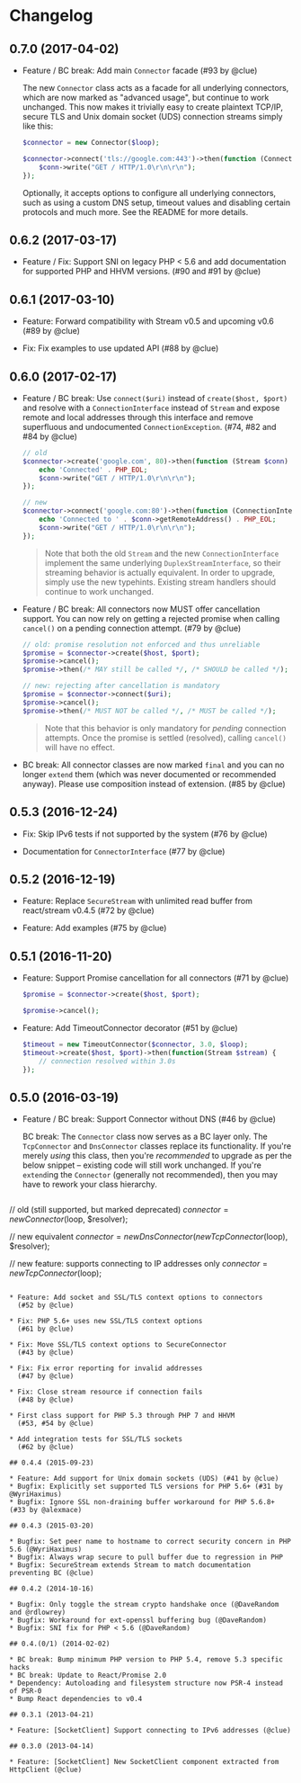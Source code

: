 # Changelog

## 0.7.0 (2017-04-02)

* Feature / BC break: Add main `Connector` facade
  (#93 by @clue)

  The new `Connector` class acts as a facade for all underlying connectors,
  which are now marked as "advanced usage", but continue to work unchanged.
  This now makes it trivially easy to create plaintext TCP/IP, secure TLS and
  Unix domain socket (UDS) connection streams simply like this:

  ```php
  $connector = new Connector($loop);

  $connector->connect('tls://google.com:443')->then(function (ConnectionInterface $conn) {
      $conn->write("GET / HTTP/1.0\r\n\r\n");
  });
  ```

  Optionally, it accepts options to configure all underlying connectors, such
  as using a custom DNS setup, timeout values and disabling certain protocols
  and much more. See the README for more details.

## 0.6.2 (2017-03-17)

* Feature / Fix: Support SNI on legacy PHP < 5.6 and add documentation for
  supported PHP and HHVM versions.
  (#90 and #91 by @clue)

## 0.6.1 (2017-03-10)

* Feature: Forward compatibility with Stream v0.5 and upcoming v0.6
  (#89 by @clue)

* Fix: Fix examples to use updated API
  (#88 by @clue)

## 0.6.0 (2017-02-17)

* Feature / BC break: Use `connect($uri)` instead of `create($host, $port)`
  and resolve with a `ConnectionInterface` instead of `Stream`
  and expose remote and local addresses through this interface
  and remove superfluous and undocumented `ConnectionException`.
  (#74, #82 and #84 by @clue)

  ```php
  // old
  $connector->create('google.com', 80)->then(function (Stream $conn) {
      echo 'Connected' . PHP_EOL;
      $conn->write("GET / HTTP/1.0\r\n\r\n");
  });

  // new
  $connector->connect('google.com:80')->then(function (ConnectionInterface $conn) {
      echo 'Connected to ' . $conn->getRemoteAddress() . PHP_EOL;
      $conn->write("GET / HTTP/1.0\r\n\r\n");
  });
  ```

  > Note that both the old `Stream` and the new `ConnectionInterface` implement
    the same underlying `DuplexStreamInterface`, so their streaming behavior is
    actually equivalent.
    In order to upgrade, simply use the new typehints.
    Existing stream handlers should continue to work unchanged.

* Feature / BC break: All connectors now MUST offer cancellation support.
  You can now rely on getting a rejected promise when calling `cancel()` on a
  pending connection attempt.
  (#79 by @clue)

  ```php
  // old: promise resolution not enforced and thus unreliable
  $promise = $connector->create($host, $port);
  $promise->cancel();
  $promise->then(/* MAY still be called */, /* SHOULD be called */);

  // new: rejecting after cancellation is mandatory
  $promise = $connector->connect($uri);
  $promise->cancel();
  $promise->then(/* MUST NOT be called */, /* MUST be called */);
  ```

  > Note that this behavior is only mandatory for *pending* connection attempts.
    Once the promise is settled (resolved), calling `cancel()` will have no effect.

* BC break: All connector classes are now marked `final`
  and you can no longer `extend` them
  (which was never documented or recommended anyway).
  Please use composition instead of extension.
  (#85 by @clue)

## 0.5.3 (2016-12-24)

* Fix: Skip IPv6 tests if not supported by the system
  (#76 by @clue)

* Documentation for `ConnectorInterface`
  (#77 by @clue)

## 0.5.2 (2016-12-19)

* Feature: Replace `SecureStream` with unlimited read buffer from react/stream v0.4.5
  (#72 by @clue)

* Feature: Add examples
  (#75 by @clue)

## 0.5.1 (2016-11-20)

* Feature: Support Promise cancellation for all connectors
  (#71 by @clue)

  ```php
  $promise = $connector->create($host, $port);

  $promise->cancel();
  ```

* Feature: Add TimeoutConnector decorator
  (#51 by @clue)

  ```php
  $timeout = new TimeoutConnector($connector, 3.0, $loop);
  $timeout->create($host, $port)->then(function(Stream $stream) {
      // connection resolved within 3.0s
  });
  ```

## 0.5.0 (2016-03-19)

* Feature / BC break: Support Connector without DNS
  (#46 by @clue)

  BC break: The `Connector` class now serves as a BC layer only.
  The `TcpConnector` and `DnsConnector` classes replace its functionality.
  If you're merely *using* this class, then you're *recommended* to upgrade as
  per the below snippet – existing code will still work unchanged.
  If you're `extend`ing the `Connector` (generally not recommended), then you
  may have to rework your class hierarchy.

  ```php
// old (still supported, but marked deprecated)
$connector = new Connector($loop, $resolver);

// new equivalent
$connector = new DnsConnector(new TcpConnector($loop), $resolver);

// new feature: supports connecting to IP addresses only
$connector = new TcpConnector($loop);
```

* Feature: Add socket and SSL/TLS context options to connectors
  (#52 by @clue)

* Fix: PHP 5.6+ uses new SSL/TLS context options
  (#61 by @clue)

* Fix: Move SSL/TLS context options to SecureConnector
  (#43 by @clue)

* Fix: Fix error reporting for invalid addresses
  (#47 by @clue)

* Fix: Close stream resource if connection fails
  (#48 by @clue)

* First class support for PHP 5.3 through PHP 7 and HHVM
  (#53, #54 by @clue)

* Add integration tests for SSL/TLS sockets
  (#62 by @clue)

## 0.4.4 (2015-09-23)

* Feature: Add support for Unix domain sockets (UDS) (#41 by @clue)
* Bugfix: Explicitly set supported TLS versions for PHP 5.6+ (#31 by @WyriHaximus)
* Bugfix: Ignore SSL non-draining buffer workaround for PHP 5.6.8+ (#33 by @alexmace)

## 0.4.3 (2015-03-20)

* Bugfix: Set peer name to hostname to correct security concern in PHP 5.6 (@WyriHaximus)
* Bugfix: Always wrap secure to pull buffer due to regression in PHP
* Bugfix: SecureStream extends Stream to match documentation preventing BC (@clue)

## 0.4.2 (2014-10-16)

* Bugfix: Only toggle the stream crypto handshake once (@DaveRandom and @rdlowrey)
* Bugfix: Workaround for ext-openssl buffering bug (@DaveRandom)
* Bugfix: SNI fix for PHP < 5.6 (@DaveRandom)

## 0.4.(0/1) (2014-02-02)

* BC break: Bump minimum PHP version to PHP 5.4, remove 5.3 specific hacks
* BC break: Update to React/Promise 2.0
* Dependency: Autoloading and filesystem structure now PSR-4 instead of PSR-0
* Bump React dependencies to v0.4

## 0.3.1 (2013-04-21)

* Feature: [SocketClient] Support connecting to IPv6 addresses (@clue)

## 0.3.0 (2013-04-14)

* Feature: [SocketClient] New SocketClient component extracted from HttpClient (@clue)
